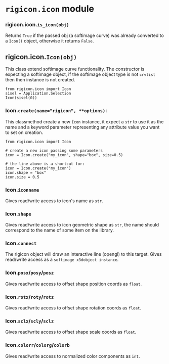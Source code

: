 `rigicon.icon` module
=====================
### rigicon.icon.`is_icon(obj)`
Returns `True` if the passed obj (a softimage curve) was already converted to a `Icon()` object, otherwise it returns `False`.


rigicon.icon.`Icon(obj)`
---------------------------
This class extend softimage curve functionality.
The constructor is expecting a softimage object, if the softimage object type is not `crvlist` then then instance is not created.

    from rigicon.icon import Icon
    sisel = Application.Selection
    Icon(sisel(0))

### Icon.`create(name="rigicon", **options)`:
This classmethod create a new `Icon` instance, it expect a `str` to use it as the name and a keyword parameter representing any attribute value you want to set on creation.

    from rigicon.icon import Icon
    
    # create a new icon passing some parameters
    icon = Icon.create("my_icon", shape="box", size=0.5)
    
    # the line above is a shortcut for:
    icon = Icon.create("my_icon")
    icon.shape = "box"
    icon.size = 0.5

### Icon.`iconname`
Gives read/write access to icon's name as `str`.

### Icon.`shape`
Gives read/write access to icon geometric shape as `str`, the name should correspond to the name of some item on the library.

### Icon.`connect`
The rigicon object will draw an interactive line (opengl) to this target.
Gives read/write access as a `softimage x3dobject instance`.


### Icon.`posx`/`posy`/`posz`
Gives read/write access to offset shape position coords as `float`.

### Icon.`rotx`/`roty`/`rotz`
Gives read/write access to offset shape rotation coords as `float`.

### Icon.`sclx`/`scly`/`sclz`
Gives read/write access to offset shape scale coords as `float`.

### Icon.`colorr`/`colorg`/`colorb`
Gives read/write access to normalized color components as `int`.
